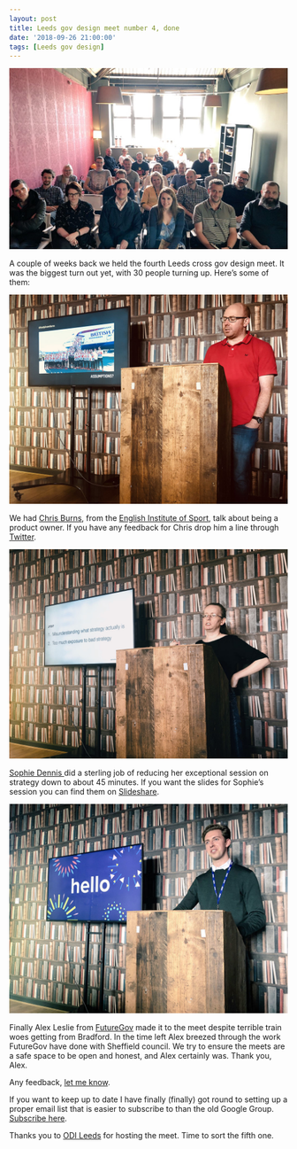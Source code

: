 ```yaml
---
layout: post
title: Leeds gov design meet number 4, done
date: '2018-09-26 21:00:00'
tags: [Leeds gov design]
---
```

![Waiting for the meet to get going](/assets/leeds-cross-gov-design-meet-4.jpg)

A couple of weeks back we held the fourth Leeds cross gov design meet. It was the biggest turn out yet, with 30 people turning up. Here’s some of them:

![Chris Burns talking at the Leeds cross gov design meet](/assets/leeds-cross-gov-design-meet-4-chris.jpg)

We had [Chris Burns](https://twitter.com/BadlyDrawnBurns), from the [English Institute of Sport](https://www.eis2win.co.uk), talk about being a product owner. If you have any feedback for Chris drop him a line through [Twitter](https://twitter.com/BadlyDrawnBurns).

![Sophie Dennis talking at the Leeds cross gov design meet](/assets/leeds-cross-gov-design-meet-4-sophie.jpg)

[Sophie Dennis ](https://twitter.com/sophiedennis) did a sterling job of reducing her exceptional session on strategy down to about 45 minutes. If you want the slides for Sophie’s session you can find them on [Slideshare](https://www.slideshare.net/sophiedennis/lets-talk-about-strategy-extended-workshop-what-it-is-why-it-matters-and-how-to-do-it-well-sophie-dennis-90089444).

![Alex Leslie talking at the Leeds cross gov design meet](/assets/leeds-cross-gov-design-meet-4-alex.jpg)

Finally Alex Leslie from [FutureGov](https://www.wearefuturegov.com) made it to the meet despite terrible train woes getting from Bradford. In the time left Alex breezed through the work FutureGov have done with Sheffield council. We try to ensure the meets are a safe space to be open and honest, and Alex certainly was. Thank you, Alex.

Any feedback, [let me know](/contact).

If you want to keep up to date I have finally (finally) got round to setting up a proper email list that is easier to subscribe to than the old Google Group. [Subscribe here](https://ermlikeyeah.us19.list-manage.com/subscribe?u=870eb55ca9313c2008d961046&id=29e2ff3a78).

Thanks you to [ODI Leeds](https://odileeds.org) for hosting the meet. Time to sort the fifth one.
